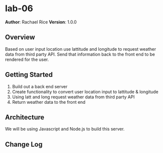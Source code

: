 # lab-06

**Author**: Rachael Rice
**Version**: 1.0.0 

## Overview
Based on user input location use lattitude and longitude to request weather data from third party API. Send that information back to the front end to be rendered for the user.

## Getting Started
1. Build out a back end server
2. Create functionality to convert user location input to lattitude & longitude
3. Using latt and long request weather data from third party API
4. Return weather data to the front end

## Architecture
We will be using Javascript and Node.js to build this server.

## Change Log
<!-- Use this area to document the iterative changes made to your application as each feature is successfully implemented. Use time stamps. Here's an examples:

01-01-2001 4:59pm - Application now has a fully-functional express server, with a GET route for the location resource.

## Credits and Collaborations
In collaboration with Lucas Wilber
